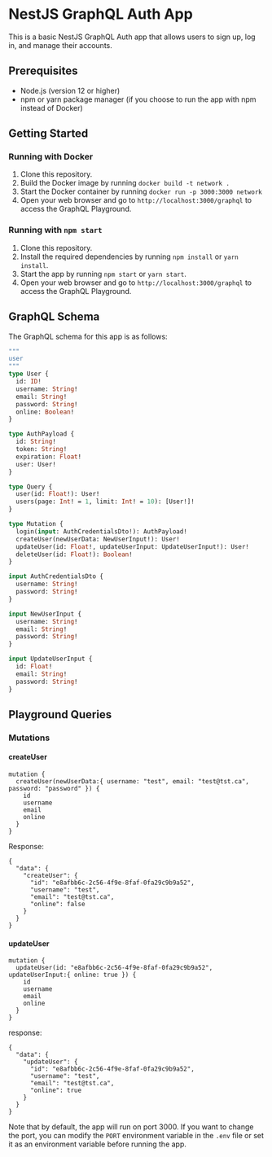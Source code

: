 # NestJS GraphQL Auth App

This is a basic NestJS GraphQL Auth app that allows users to sign up, log in, and manage their accounts.

## Prerequisites

- Node.js (version 12 or higher)
- npm or yarn package manager (if you choose to run the app with npm instead of Docker)

## Getting Started

### Running with Docker

1. Clone this repository.
2. Build the Docker image by running `docker build -t network .`
3. Start the Docker container by running `docker run -p 3000:3000 network`
4. Open your web browser and go to `http://localhost:3000/graphql` to access the GraphQL Playground.

### Running with `npm start`

1. Clone this repository.
2. Install the required dependencies by running `npm install` or `yarn install`.
3. Start the app by running `npm start` or `yarn start`.
4. Open your web browser and go to `http://localhost:3000/graphql` to access the GraphQL Playground.

## GraphQL Schema

The GraphQL schema for this app is as follows:

```graphql
"""
user
"""
type User {
  id: ID!
  username: String!
  email: String!
  password: String!
  online: Boolean!
}

type AuthPayload {
  id: String!
  token: String!
  expiration: Float!
  user: User!
}

type Query {
  user(id: Float!): User!
  users(page: Int! = 1, limit: Int! = 10): [User!]!
}

type Mutation {
  login(input: AuthCredentialsDto!): AuthPayload!
  createUser(newUserData: NewUserInput!): User!
  updateUser(id: Float!, updateUserInput: UpdateUserInput!): User!
  deleteUser(id: Float!): Boolean!
}

input AuthCredentialsDto {
  username: String!
  password: String!
}

input NewUserInput {
  username: String!
  email: String!
  password: String!
}

input UpdateUserInput {
  id: Float!
  email: String!
  password: String!
}
```

## Playground Queries

### Mutations

#### createUser

```
mutation {
  createUser(newUserData:{ username: "test", email: "test@tst.ca", password: "password" }) {
    id
    username
    email
    online
  }
}
```

Response:

```
{
  "data": {
    "createUser": {
      "id": "e8afbb6c-2c56-4f9e-8faf-0fa29c9b9a52",
      "username": "test",
      "email": "test@tst.ca",
      "online": false
    }
  }
}
```

#### updateUser

```
mutation {
  updateUser(id: "e8afbb6c-2c56-4f9e-8faf-0fa29c9b9a52", updateUserInput:{ online: true }) {
    id
    username
    email
    online
  }
}
```

response:

```
{
  "data": {
    "updateUser": {
      "id": "e8afbb6c-2c56-4f9e-8faf-0fa29c9b9a52",
      "username": "test",
      "email": "test@tst.ca",
      "online": true
    }
  }
}
```

Note that by default, the app will run on port 3000. If you want to change the port, you can modify the `PORT` environment variable in the `.env` file or set it as an environment variable before running the app.
